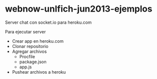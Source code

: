 webnow-unlfich-jun2013-ejemplos
===============================

Server chat con socket.io  para heroku.com

Para ejecutar server
- Crear app en heroku.com
- Clonar repositorio
- Agregar archivos
    - Procfile
    - package.json
    - app.js
- Pushear archivos a heroku

